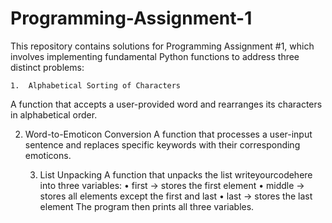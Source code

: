 # Programming-Assignment-1
This repository contains solutions for Programming Assignment #1, which involves implementing fundamental Python functions to address three distinct problems:

	1.	Alphabetical Sorting of Characters
A function that accepts a user-provided word and rearranges its characters in alphabetical order.
	
2.	Word-to-Emoticon Conversion
A function that processes a user-input sentence and replaces specific keywords with their corresponding emoticons.

	3.	List Unpacking
A function that unpacks the list writeyourcodehere into three variables:
	•	first → stores the first element
	•	middle → stores all elements except the first and last
	•	last → stores the last element
The program then prints all three variables.
